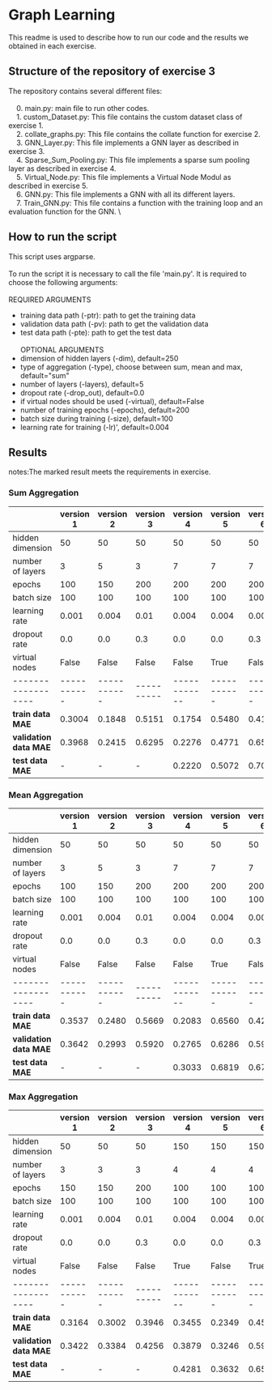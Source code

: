 # Graph Learning
This readme is used to describe how to run our code and the results we obtained in each exercise.

## Structure of the repository of exercise 3

The repository contains several different files: \
\
&nbsp; &nbsp; 0. main.py: main file to run other codes. \
&nbsp; &nbsp; 1. custom_Dataset.py: This file contains the custom dataset class of exercise 1. \
&nbsp; &nbsp; 2. collate_graphs.py: This file contains the collate function for exercise 2. \
&nbsp; &nbsp; 3. GNN_Layer.py: This file implements a GNN layer as described in exercise 3.\
&nbsp; &nbsp; 4. Sparse_Sum_Pooling.py: This file implements a sparse sum pooling layer as described in exercise 4.\
&nbsp; &nbsp; 5. Virtual_Node.py: This file implements a Virtual Node Modul as described in exercise 5. \
&nbsp; &nbsp; 6. GNN.py: This file implements a GNN with all its different layers. \
&nbsp; &nbsp; 7. Train_GNN.py: This file contains a function with the training loop and an evaluation function for the GNN. \


## How to run the script

This script uses argparse. \
\
To run the script it is necessary to call the file 'main.py'. 
It is required to choose the following arguments: \
\
REQUIRED ARGUMENTS
- training data path (-ptr): path to get the training data
- validation data path (-pv): path to get the validation data
- test data path (-pte): path to get the test data \
\
OPTIONAL ARGUMENTS
- dimension of hidden layers (-dim), default=250
- type of aggregation (-type), choose between sum, mean and max, default="sum"
- number of layers (-layers), default=5
- dropout rate (-drop_out), default=0.0
- if virtual nodes should be used (-virtual), default=False
- number of training epochs (-epochs), default=200
- batch size during training (-size), default=100
- learning rate for training (-lr)', default=0.004


## Results

notes:The marked result meets the requirements in exercise.

### Sum Aggregation

|                  | version 1 | version 2 | version 3 | version 4 | version 5 | version 6 | **version 7** |
|------------------|-----------|-----------|----------|------------|-----------|-----------|-----------|
| hidden dimension |  50       | 50        | 50       |  50        | 50        | 50        | **250**       |
| number of layers |  3        |  5        | 3        |  7         | 7         | 7         | **5**         |
| epochs           |  100      |  150      | 200      |  200       | 200       | 200       | **200**       |
| batch size       |  100      |  100      | 100      |  100       | 100       | 100       | **100**       |
| learning rate    |  0.001    |  0.004    | 0.01     |  0.004     | 0.004     | 0.004     | **0.004**     |
| dropout rate     |  0.0      |  0.0      | 0.3      |  0.0       | 0.0       | 0.3       | **0.0**       |
| virtual nodes    |  False    |  False    | False    |  False     | True      | False     | **False**     |
|------------------|-----------|-----------|----------|------------|-----------|-----------|-----------|  
|**train data MAE** | 0.3004   |  0.1848   | 0.5151   |  0.1754    | 0.5480    | 0.4109    | **0.1197**    |
|**validation data MAE** | 0.3968 | 0.2415 | 0.6295   |  0.2276    | 0.4771    | 0.6582    | **0.1925**    |
|**test data MAE** |   -       |  -        | -        |  0.2220    | 0.5072    | 0.7016    | **0.1896**    |


### Mean Aggregation

|                  | version 1 | version 2 | version 3 | version 4 | version 5 | version 6 | version 7 |
|------------------|-----------|-----------|----------|------------|-----------|-----------|-----------|
| hidden dimension |  50       | 50        | 50       |  50        | 50        | 50        | 150        |
| number of layers |  3        |  5        | 3        |  7         | 7         | 7         | 4         |
| epochs           |  100      |  150      | 200      |  200       | 200       | 200       | 200       |
| batch size       |  100      |  100      | 100      |  100       | 100       | 100       | 100       |
| learning rate    |  0.001    |  0.004    | 0.01     |  0.004     | 0.004     | 0.004     | 0.004     |
| dropout rate     |  0.0      |  0.0      | 0.3      |  0.0       | 0.0       | 0.3       | 0.3       |
| virtual nodes    |  False    |  False    | False    |  False     | True      | False     | True      |
|------------------|-----------|-----------|----------|------------|-----------|-----------|-----------|  
|**train data MAE** | 0.3537   |  0.2480   | 0.5669   |  0.2083    | 0.6560    | 0.4229    | 0.4146    |
|**validation data MAE** | 0.3642 | 0.2993 | 0.5920   |  0.2765    | 0.6286    | 0.5976    | 0.4905    |
|**test data MAE** |   -       |  -        | -        |  0.3033    | 0.6819    | 0.6718    | 0.5413    |


### Max Aggregation

|                  | version 1 | version 2 | version 3 | version 4 | version 5 | version 6 | version 7 |
|------------------|-----------|-----------|----------|------------|-----------|-----------|-----------|
| hidden dimension |  50       | 50        | 50       |  150       | 150        | 150       | 150       |
| number of layers |  3        |  3        | 3        |  4         | 4         | 4         | 4         |
| epochs           |  150      |  150      | 200      |  100       | 100       | 100       | 100       |
| batch size       |  100      |  100      | 100      |  100       | 100       | 100       | 100       |
| learning rate    |  0.001    |  0.004    | 0.01     |  0.004     | 0.004     | 0.004     | 0.004         |
| dropout rate     |  0.0      |  0.0      | 0.3      |  0.0       | 0.0       | 0.3       | 0.3       |
| virtual nodes    |  False    |  False    | False    |  True      | False     | True      | False     |
|------------------|-----------|-----------|----------|------------|-----------|-----------|-----------|  
|**train data MAE** | 0.3164   |  0.3002   | 0.3946   |  0.3455    | 0.2349    | 0.4535    | 0.4373    |
|**validation data MAE** | 0.3422 | 0.3384 | 0.4256   |  0.3879    | 0.3246    | 0.5918    | 0.4390    |
|**test data MAE** |   -       |  -        | -        |  0.4281    | 0.3632    | 0.6571    | 0.4986    |
